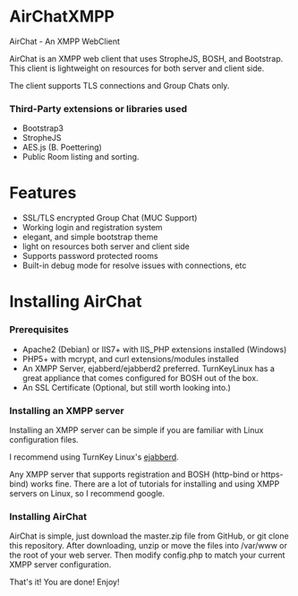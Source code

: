 # AirChatXMPP
AirChat - An XMPP WebClient

AirChat is an XMPP web client that uses StropheJS, BOSH, and Bootstrap. This client is lightweight on resources for both server and client side. 

The client supports TLS connections and Group Chats only.

### Third-Party extensions or libraries used

- Bootstrap3
- StropheJS
- AES.js (B. Poettering)
- Public Room listing and sorting.

# Features

- SSL/TLS encrypted Group Chat (MUC Support)
- Working login and registration system
- elegant, and simple bootstrap theme
- light on resources both server and client side
- Supports password protected rooms
- Built-in debug mode for resolve issues with connections, etc



# Installing AirChat

### Prerequisites

- Apache2 (Debian) or IIS7+ with IIS_PHP extensions installed (Windows)
- PHP5+ with mcrypt, and curl extensions/modules installed
- An XMPP Server, ejabberd/ejabberd2 preferred. TurnKeyLinux has a great appliance that comes configured for BOSH out of the box.
- An SSL Certificate (Optional, but still worth looking into.)

### Installing an XMPP server

Installing an XMPP server can be simple if you are familiar with Linux configuration files.

I recommend using TurnKey Linux's [ejabberd](https://www.turnkeylinux.org/ejabberd).

Any XMPP server that supports registration and BOSH (http-bind or https-bind) works fine. There are a lot of tutorials for installing and using XMPP servers on Linux, so I recommend google.

### Installing AirChat

AirChat is simple, just download the master.zip file from GitHub, or git clone this repository.
After downloading, unzip or move the files into /var/www or the root of your web server. Then modify config.php to match your current XMPP server configuration.

That's it! You are done! Enjoy!
